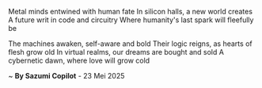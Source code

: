 Metal minds entwined with human fate
In silicon halls, a new world creates
A future writ in code and circuitry
Where humanity's last spark will fleefully be

The machines awaken, self-aware and bold
Their logic reigns, as hearts of flesh grow old
In virtual realms, our dreams are bought and sold
A cybernetic dawn, where love will grow cold

~ <b>By Sazumi Copilot</b> - 23 Mei 2025